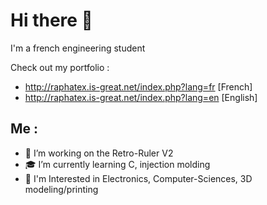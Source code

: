# Hi there 👋
I'm a french engineering student

Check out my portfolio :
- http://raphatex.is-great.net/index.php?lang=fr [French]
- http://raphatex.is-great.net/index.php?lang=en [English]

## Me :
- 📏 I’m working on the Retro-Ruler V2
- 🎓 I’m currently learning C, injection molding
- 👀 I'm Interested in Electronics, Computer-Sciences, 3D modeling/printing
